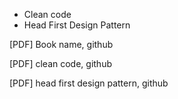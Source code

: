 * Clean code
* Head First Design Pattern

[PDF] Book name, github

[PDF] clean code, github

[PDF] head first design pattern, github